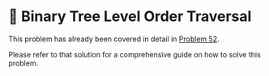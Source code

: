 # 📝 Binary Tree Level Order Traversal

This problem has already been covered in detail in [Problem 52](52_Binary_Tree_Level_Order_Traversal.md).

Please refer to that solution for a comprehensive guide on how to solve this problem. 